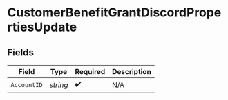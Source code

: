 # CustomerBenefitGrantDiscordPropertiesUpdate


## Fields

| Field              | Type               | Required           | Description        |
| ------------------ | ------------------ | ------------------ | ------------------ |
| `AccountID`        | *string*           | :heavy_check_mark: | N/A                |
